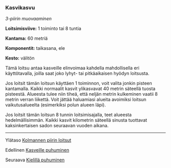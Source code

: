 ### Kasvikasvu

*3-piirin muovaaminen* 

**Loitsimisviive:** 1 toiminto tai 8 tuntia

**Kantama:** 60 metriä

**Komponentit:** taikasana, ele

**Kesto:** välitön

Tämä loitsu antaa kasveille elinvoimaa kahdella mahdollisella eri käyttötavalla, joilla saat joko lyhyt- tai pitkäaikaisen hyödyn loitsusta. 

Jos loitsit tämän loitsun käyttäen 1 toiminnon, voit valita jonkin pisteen kantamalla. Kaikki normaalit kasvit ylikasvavat 40 metrin säteellä tuosta pisteestä. Alueesta tulee niin tiheä, että neljän metrin kulkeminen vaatii 8 metrin verran liikettä. Voit jättää haluamiasi alueita avoimiksi loitsun vaikutusalueelta (esimerkiksi polun alueen läpi).

Jos loitsit tämän loitsun 8 tunnin loitsimisajalla, teet alueesta hedelmällisimmän. Kaikki kasvit kilometrin säteellä sinusta tuottavat kaksinkertaisen sadon seuraavan vuoden aikana.

----

Ylätaso [Kolmannen piirin loitsut](3_piirin_loitsut)

Edellinen [Kasveille puhuminen](Kasveille_puhuminen)

Seuraava [Kielillä puhuminen](Kielillä_puhuminen)
